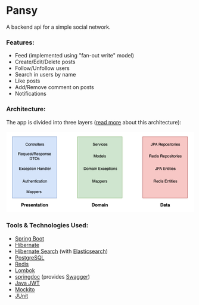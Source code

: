 # Pansy
A backend api for a simple social network.

### Features:
* Feed (implemented using "fan-out write" model)
* Create/Edit/Delete posts
* Follow/Unfollow users
* Search in users by name
* Like posts
* Add/Remove comment on posts
* Notifications

### Architecture:
The app is divided into three layers ([read more](https://martinfowler.com/bliki/PresentationDomainDataLayering.html) about this architecture):\
\
![arch.png](arch.png)
### Tools & Technologies Used:
* [Spring Boot](https://spring.io/)
* [Hibernate](https://hibernate.org/)
* [Hibernate Search](https://hibernate.org/search/) (with [Elasticsearch](https://www.elastic.co/))
* [PostgreSQL](https://www.postgresql.org/)
* [Redis](https://redis.io/)
* [Lombok](https://projectlombok.org/)
* [springdoc](https://springdoc.org/) (provides [Swagger](https://swagger.io/))
* [Java JWT](https://github.com/jwtk/jjwt)
* [Mockito](https://site.mockito.org/)
* [JUnit](https://junit.org/)

